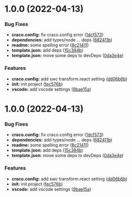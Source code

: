 # 1.0.0 (2022-04-13)


### Bug Fixes

* **craco.config:** fix craco.config error ([1dcf573](https://github.com/growingio/cra-template-boost/commit/1dcf573d2f8e58f761141bcb409d92de2d79ffeb))
* **dependencies:** add types/node ... deps ([682411b](https://github.com/growingio/cra-template-boost/commit/682411b96bef38f17bf917fe7527ba38a2abba3a))
* **readme:** some spelling error ([8c21411](https://github.com/growingio/cra-template-boost/commit/8c21411bdada4453484ce7eb7c758c79e5761910))
* **template.json:** add deps ([15c384b](https://github.com/growingio/cra-template-boost/commit/15c384bc5a94c3800f33b07d5bbaffb4fa58ed21))
* **template.json:** move some deps to devDeps ([0da3e4e](https://github.com/growingio/cra-template-boost/commit/0da3e4ea2ffe1eaae401424fc932d102e61dfd85))


### Features

* **craco.config:** add swc transform.react setting ([dd06b6b](https://github.com/growingio/cra-template-boost/commit/dd06b6bb03a79b5eeec55ef841335e9f838eb84d))
* **init:** init project ([fec576b](https://github.com/growingio/cra-template-boost/commit/fec576b0ae7e054a5ca15b0d097df6efe709ce9d))
* **vscode:** add vscode settings ([9bae15a](https://github.com/growingio/cra-template-boost/commit/9bae15a5918fe10f86b0668139797aa86d00c8fb))

# 1.0.0 (2022-04-13)


### Bug Fixes

* **craco.config:** fix craco.config error ([1dcf573](https://github.com/growingio/cra-template-boost/commit/1dcf573d2f8e58f761141bcb409d92de2d79ffeb))
* **dependencies:** add types/node ... deps ([682411b](https://github.com/growingio/cra-template-boost/commit/682411b96bef38f17bf917fe7527ba38a2abba3a))
* **readme:** some spelling error ([8c21411](https://github.com/growingio/cra-template-boost/commit/8c21411bdada4453484ce7eb7c758c79e5761910))
* **template.json:** add deps ([15c384b](https://github.com/growingio/cra-template-boost/commit/15c384bc5a94c3800f33b07d5bbaffb4fa58ed21))
* **template.json:** move some deps to devDeps ([0da3e4e](https://github.com/growingio/cra-template-boost/commit/0da3e4ea2ffe1eaae401424fc932d102e61dfd85))


### Features

* **craco.config:** add swc transform.react setting ([dd06b6b](https://github.com/growingio/cra-template-boost/commit/dd06b6bb03a79b5eeec55ef841335e9f838eb84d))
* **init:** init project ([fec576b](https://github.com/growingio/cra-template-boost/commit/fec576b0ae7e054a5ca15b0d097df6efe709ce9d))
* **vscode:** add vscode settings ([9bae15a](https://github.com/growingio/cra-template-boost/commit/9bae15a5918fe10f86b0668139797aa86d00c8fb))
